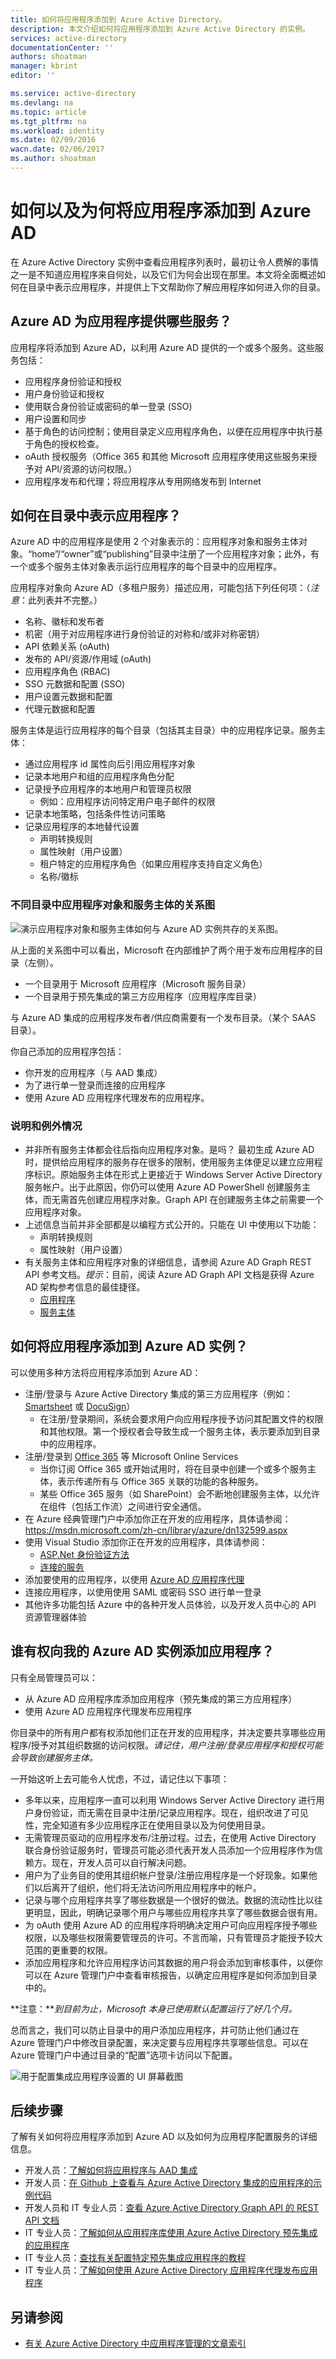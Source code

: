 ```yaml
---
title: 如何将应用程序添加到 Azure Active Directory。
description: 本文介绍如何将应用程序添加到 Azure Active Directory 的实例。
services: active-directory
documentationCenter: ''
authors: shoatman
manager: kbrint
editor: ''

ms.service: active-directory
ms.devlang: na
ms.topic: article
ms.tgt_pltfrm: na
ms.workload: identity
ms.date: 02/09/2016
wacn.date: 02/06/2017
ms.author: shoatman
---
```


# 如何以及为何将应用程序添加到 Azure AD

在 Azure Active Directory 实例中查看应用程序列表时，最初让令人费解的事情之一是不知道应用程序来自何处，以及它们为何会出现在那里。本文将全面概述如何在目录中表示应用程序，并提供上下文帮助你了解应用程序如何进入你的目录。

## Azure AD 为应用程序提供哪些服务？

应用程序将添加到 Azure AD，以利用 Azure AD 提供的一个或多个服务。这些服务包括：

- 应用程序身份验证和授权
- 用户身份验证和授权
- 使用联合身份验证或密码的单一登录 (SSO)
- 用户设置和同步
- 基于角色的访问控制；使用目录定义应用程序角色，以便在应用程序中执行基于角色的授权检查。
- oAuth 授权服务（Office 365 和其他 Microsoft 应用程序使用这些服务来授予对 API/资源的访问权限。）
- 应用程序发布和代理；将应用程序从专用网络发布到 Internet

## 如何在目录中表示应用程序？

Azure AD 中的应用程序是使用 2 个对象表示的：应用程序对象和服务主体对象。“home”/“owner”或“publishing”目录中注册了一个应用程序对象；此外，有一个或多个服务主体对象表示运行应用程序的每个目录中的应用程序。

应用程序对象向 Azure AD（多租户服务）描述应用，可能包括下列任何项：（*注意*：此列表并不完整。）

- 名称、徽标和发布者
- 机密（用于对应用程序进行身份验证的对称和/或非对称密钥）
- API 依赖关系 (oAuth)
- 发布的 API/资源/作用域 (oAuth)
- 应用程序角色 (RBAC)
- SSO 元数据和配置 (SSO)
- 用户设置元数据和配置
- 代理元数据和配置

服务主体是运行应用程序的每个目录（包括其主目录）中的应用程序记录。服务主体：

- 通过应用程序 id 属性向后引用应用程序对象
- 记录本地用户和组的应用程序角色分配
- 记录授予应用程序的本地用户和管理员权限
    - 例如：应用程序访问特定用户电子邮件的权限
- 记录本地策略，包括条件性访问策略
- 记录应用程序的本地替代设置
    - 声明转换规则
    - 属性映射（用户设置）
    - 租户特定的应用程序角色（如果应用程序支持自定义角色）
    - 名称/徽标

### 不同目录中应用程序对象和服务主体的关系图

![演示应用程序对象和服务主体如何与 Azure AD 实例共存的关系图。][apps_service_principals_directory]

从上面的关系图中可以看出，Microsoft 在内部维护了两个用于发布应用程序的目录（左侧）。

- 一个目录用于 Microsoft 应用程序（Microsoft 服务目录）
- 一个目录用于预先集成的第三方应用程序（应用程序库目录）

与 Azure AD 集成的应用程序发布者/供应商需要有一个发布目录。（某个 SAAS 目录）。

你自己添加的应用程序包括：

- 你开发的应用程序（与 AAD 集成）
- 为了进行单一登录而连接的应用程序
- 使用 Azure AD 应用程序代理发布的应用程序。

### 说明和例外情况

- 并非所有服务主体都会往后指向应用程序对象。是吗？ 最初生成 Azure AD 时，提供给应用程序的服务存在很多的限制，使用服务主体便足以建立应用程序标识。原始服务主体在形式上更接近于 Windows Server Active Directory 服务帐户。出于此原因，你仍可以使用 Azure AD PowerShell 创建服务主体，而无需首先创建应用程序对象。Graph API 在创建服务主体之前需要一个应用程序对象。
- 上述信息当前并非全部都是以编程方式公开的。只能在 UI 中使用以下功能：
    - 声明转换规则
    - 属性映射（用户设置）
- 有关服务主体和应用程序对象的详细信息，请参阅 Azure AD Graph REST API 参考文档。*提示*：目前，阅读 Azure AD Graph API 文档是获得 Azure AD 架构参考信息的最佳捷径。
    - [应用程序](https://msdn.microsoft.com/zh-cn/library/azure/dn151677.aspx)
    - [服务主体](https://msdn.microsoft.com/zh-cn/library/azure/dn194452.aspx)

## <a name="who-has-permission-to-add-applications-to-my-azure-ad-instance"></a>如何将应用程序添加到 Azure AD 实例？
可以使用多种方法将应用程序添加到 Azure AD：

<!--* Add an app from the [Azure Active Directory App Gallery](http://azure.microsoft.com/updates/azure-active-directory-over-1000-apps/)-->
- 注册/登录与 Azure Active Directory 集成的第三方应用程序（例如：[Smartsheet](https://app.smartsheet.com/b/home) 或 [DocuSign](https://www.docusign.net/member/MemberLogin.aspx)）
    - 在注册/登录期间，系统会要求用户向应用程序授予访问其配置文件的权限和其他权限。第一个授权者会导致生成一个服务主体，表示要添加到目录中的应用程序。
- 注册/登录到 [Office 365](http://products.office.com/zh-cn) 等 Microsoft Online Services
    - 当你订阅 Office 365 或开始试用时，将在目录中创建一个或多个服务主体，表示传递所有与 Office 365 关联的功能的各种服务。
    - 某些 Office 365 服务（如 SharePoint）会不断地创建服务主体，以允许在组件（包括工作流）之间进行安全通信。
- 在 Azure 经典管理门户中添加你正在开发的应用程序，具体请参阅：https://msdn.microsoft.com/zh-cn/library/azure/dn132599.aspx
- 使用 Visual Studio 添加你正在开发的应用程序，具体请参阅：
    - [ASP.Net 身份验证方法](http://www.asp.net/visual-studio/overview/2013/creating-web-projects-in-visual-studio#orgauthoptions)
    - [连接的服务](http://blogs.msdn.com/b/visualstudio/archive/2014/11/19/connecting-to-cloud-services.aspx)
- 添加要使用的应用程序，以使用 [Azure AD 应用程序代理](https://msdn.microsoft.com/zh-cn/library/azure/dn768219.aspx)
- 连接应用程序，以使用使用 SAML 或密码 SSO 进行单一登录
- 其他许多功能包括 Azure 中的各种开发人员体验，以及开发人员中心的 API 资源管理器体验

## 谁有权向我的 Azure AD 实例添加应用程序？

只有全局管理员可以：

- 从 Azure AD 应用程序库添加应用程序（预先集成的第三方应用程序）
- 使用 Azure AD 应用程序代理发布应用程序

你目录中的所有用户都有权添加他们正在开发的应用程序，并决定要共享哪些应用程序/授予对其组织数据的访问权限。*请记住，用户注册/登录应用程序和授权可能会导致创建服务主体。*

一开始这听上去可能令人忧虑，不过，请记住以下事项：

- 多年以来，应用程序一直可以利用 Windows Server Active Directory 进行用户身份验证，而无需在目录中注册/记录应用程序。现在，组织改进了可见性，完全知道有多少应用程序正在使用目录以及为何使用目录。
- 无需管理员驱动的应用程序发布/注册过程。过去，在使用 Active Directory 联合身份验证服务时，管理员可能必须代表开发人员添加一个应用程序作为信赖方。现在，开发人员可以自行解决问题。
- 用户为了业务目的使用其组织帐户登录/注册应用程序是一个好现象。如果他们以后离开了组织，他们将无法访问所用应用程序中的帐户。
- 记录与哪个应用程序共享了哪些数据是一个很好的做法。数据的流动性比以往更明显，因此，明确记录哪个用户与哪些应用程序共享了哪些数据会很有用。
- 为 oAuth 使用 Azure AD 的应用程序将明确决定用户可向应用程序授予哪些权限，以及哪些权限需要管理员的许可。不言而喻，只有管理员才能授予较大范围的更重要的权限。
- 添加应用程序和允许应用程序访问其数据的用户将会添加到审核事件，以便你可以在 Azure 管理门户中查看审核报告，以确定应用程序是如何添加到目录中的。

**注意：***到目前为止，Microsoft 本身已使用默认配置运行了好几个月。*

总而言之，我们可以防止目录中的用户添加应用程序，并可防止他们通过在 Azure 管理门户中修改目录配置，来决定要与应用程序共享哪些信息。可以在 Azure 管理门户中通过目录的“配置”选项卡访问以下配置。

![用于配置集成应用程序设置的 UI 屏幕截图][app_settings]

## 后续步骤

了解有关如何将应用程序添加到 Azure AD 以及如何为应用程序配置服务的详细信息。

- 开发人员：[了解如何将应用程序与 AAD 集成](https://msdn.microsoft.com/zh-cn/library/azure/dn151122.aspx)
- 开发人员：[在 Github 上查看与 Azure Active Directory 集成的应用程序的示例代码](https://github.com/AzureADSamples)
- 开发人员和 IT 专业人员：[查看 Azure Active Directory Graph API 的 REST API 文档](https://msdn.microsoft.com/zh-cn/library/azure/hh974478.aspx)
- IT 专业人员：[了解如何从应用程序库使用 Azure Active Directory 预先集成的应用程序](https://msdn.microsoft.com/zh-cn/library/azure/dn308590.aspx)
- IT 专业人员：[查找有关配置特定预先集成应用程序的教程](https://msdn.microsoft.com/zh-cn/library/azure/dn893637.aspx)
- IT 专业人员：[了解如何使用 Azure Active Directory 应用程序代理发布应用程序](https://msdn.microsoft.com/zh-cn/library/azure/dn768219.aspx)

## 另请参阅

- [有关 Azure Active Directory 中应用程序管理的文章索引](../active-directory-apps-index.md)

<!--Image references-->

[apps_service_principals_directory]: ./media/active-directory-how-applications-are-added/HowAppsAreAddedToAAD.jpg
[app_settings]: ./media/active-directory-how-applications-are-added/IntegratedAppSettings.jpg

<!---HONumber=Mooncake_Quality_Review_0125_2017-->